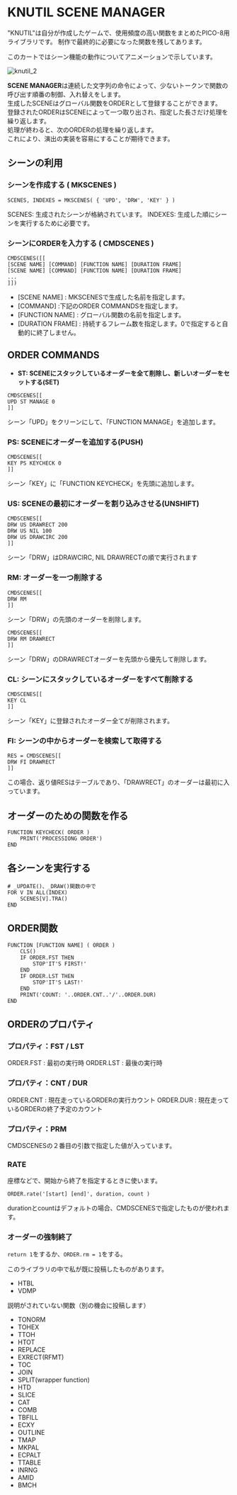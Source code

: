 # KNUTIL SCENE MANAGER
"KNUTIL"は自分が作成したゲームで、使用頻度の高い関数をまとめたPICO-8用ライブラリです。
制作で最終的に必要になった関数を残してあります。

このカートではシーン機能の動作についてアニメーションで示しています。


![knutil_2](https://user-images.githubusercontent.com/8139723/109604067-3b7f2100-7b66-11eb-92ee-94b1b890f337.gif)

 **SCENE MANAGER**は連続した文字列の命令によって、少ないトークンで関数の呼び出す順番の制御、入れ替えをします。  
生成したSCENEはグローバル関数をORDERとして登録することができます。  
登録されたORDERはSCENEによって一つ取り出され、指定した長さだけ処理を繰り返します。  
処理が終わると、次のORDERの処理を繰り返します。  
これにより、演出の実装を容易にすることが期待できます。  

## シーンの利用
### シーンを作成する ( MKSCENES )
```
SCENES, INDEXES = MKSCENES( { 'UPD', 'DRW', 'KEY' } )
```
SCENES: 生成されたシーンが格納されています。
INDEXES: 生成した順にシーンを実行するために必要です。

### シーンにORDERを入力する ( CMDSCENES )
```
CMDSCENES([[
[SCENE NAME] [COMMAND] [FUNCTION NAME] [DURATION FRAME]
[SCENE NAME] [COMMAND] [FUNCTION NAME] [DURATION FRAME]
...
]])
```
- [SCENE NAME]     : MKSCENESで生成した名前を指定します。
- [COMMAND]        :下記のORDER COMMANDSを指定します。
- [FUNCTION NAME]  : グローバル関数の名前を指定します。
- [DURATION FRAME] : 持続するフレーム数を指定します。0で指定すると自動的に終了しません。


## ORDER COMMANDS
- **ST: SCENEにスタックしているオーダーを全て削除し、新しいオーダーをセットする(SET)**
```
CMDSCENES[[
UPD ST MANAGE 0
]]
```
シーン「UPD」をクリーンにして、「FUNCTION MANAGE」を追加します。

### PS: SCENEにオーダーを追加する(PUSH)
```
CMDSCENES[[
KEY PS KEYCHECK 0
]]
```
シーン「KEY」に「FUNCTION KEYCHECK」を先頭に追加します。

### US: SCENEの最初にオーダーを割り込みさせる(UNSHIFT)
```
CMDSCENES[[
DRW US DRAWRECT 200
DRW US NIL 100
DRW US DRAWCIRC 200
]]
```
シーン「DRW」はDRAWCIRC, NIL DRAWRECTの順で実行されます

### RM: オーダーを一つ削除する
```
CMDSCENES[[
DRW RM
]]
```
シーン「DRW」の先頭のオーダーを削除します。

```
CMDSCENES[[
DRW RM DRAWRECT
]]
```
シーン「DRW」のDRAWRECTオーダーを先頭から優先して削除します。

### CL: シーンにスタックしているオーダーをすべて削除する
```
CMDSCENES[[
KEY CL
]]
```
シーン「KEY」に登録されたオーダー全てが削除されます。

### FI: シーンの中からオーダーを検索して取得する
```
RES = CMDSCENES[[
DRW FI DRAWRECT
]]
```
この場合、返り値RESはテーブルであり、「DRAWRECT」のオーダーは最初に入っています。

## オーダーのための関数を作る
```
FUNCTION KEYCHECK( ORDER )
	PRINT('PROCESSIONG ORDER')
END
```

## 各シーンを実行する
```
# _UPDATE()、_DRAW()関数の中で
FOR V IN ALL(INDEX)
	SCENES[V].TRA()
END
```

## ORDER関数
```
FUNCTION [FUNCTION NAME] ( ORDER )
	CLS()
	IF ORDER.FST THEN
		STOP'IT'S FIRST!'
	END
	IF ORDER.LST THEN
		STOP'IT'S LAST!'
	END
	PRINT('COUNT: '..ORDER.CNT..'/'..ORDER.DUR)
END
```

## ORDERのプロパティ
### プロパティ：FST / LST
ORDER.FST : 最初の実行時
ORDER.LST : 最後の実行時

### プロパティ：CNT / DUR
ORDER.CNT : 現在走っているORDERの実行カウント
ORDER.DUR : 現在走っているORDERの終了予定のカウント

### プロパティ：PRM
CMDSCENESの２番目の引数で指定した値が入っています。

### RATE
座標などで、開始から終了を指定するときに使います。
```
ORDER.rate('[start] [end]', duration, count )
```
durationとcountはデフォルトの場合、CMDSCENESで指定したものが使われます。

### オーダーの強制終了
`return 1`をするか、`ORDER.rm = 1`をする。

このライブラリの中で私が既に投稿したものがあります。
- HTBL
- VDMP

説明がされていない関数（別の機会に投稿します）
- TONORM
- TOHEX
- TTOH
- HTOT
- REPLACE
- EXRECT(RFMT)
- TOC
- JOIN
- SPLIT(wrapper function)
- HTD
- SLICE
- CAT
- COMB
- TBFILL
- ECXY
- OUTLINE
- TMAP
- MKPAL
- ECPALT
- TTABLE
- INRNG
- AMID
- BMCH
